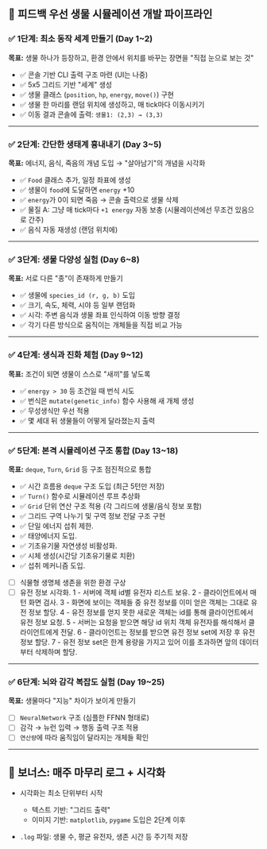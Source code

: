 ## 🔄 피드백 우선 생물 시뮬레이션 개발 파이프라인

### ✅ 1단계: 최소 동작 세계 만들기 (Day 1\~2)

**목표:** 생물 하나가 등장하고, 환경 안에서 위치를 바꾸는 장면을 "직접 눈으로 보는 것"

* ✅ 콘솔 기반 CLI 출력 구조 마련 (UI는 나중)
* ✅ 5x5 그리드 기반 "세계" 생성
* ✅ 생물 클래스 (`position`, `hp`, `energy`, `move()`) 구현
* ✅ 생물 한 마리를 랜덤 위치에 생성하고, 매 tick마다 이동시키기
* ✅ 이동 결과 콘솔에 출력: `생물1: (2,3) → (3,3)`

---

### ✅ 2단계: 간단한 생태계 흉내내기 (Day 3\~5)

**목표:** 에너지, 음식, 죽음의 개념 도입 → "살아남기"의 개념을 시각화

* ✅ `Food` 클래스 추가, 일정 좌표에 생성
* ✅ 생물이 `food`에 도달하면 `energy` +10
* ✅ `energy`가 0이 되면 죽음 → 콘솔 출력으로 생물 삭제
* ✅ 물질 A: 그냥 매 tick마다 `+1 energy` 자동 보충 (시뮬레이션에선 무조건 있음으로 간주)
* ✅ 음식 자동 재생성 (랜덤 위치에)

---

### ✅ 3단계: 생물 다양성 실험 (Day 6\~8)

**목표:** 서로 다른 "종"이 존재하게 만들기

* ✅ 생물에 `species_id (r, g, b)` 도입
* ✅ 크기, 속도, 체력, 시야 등 일부 랜덤화
* ✅ 시각: 주변 음식과 생물 좌표 인식하여 이동 방향 결정
* ✅ 각기 다른 방식으로 움직이는 개체들을 직접 비교 가능

---

### ✅ 4단계: 생식과 진화 체험 (Day 9\~12)

**목표:** 조건이 되면 생물이 스스로 "새끼"를 낳도록

* ✅ `energy > 30` 등 조건일 때 번식 시도
* ✅ 번식은 `mutate(genetic_info)` 함수 사용해 새 개체 생성
* ✅ 무성생식만 우선 적용
* ✅ 몇 세대 뒤 생물들이 어떻게 달라졌는지 출력

---

### ✅ 5단계: 본격 시뮬레이션 구조 통합 (Day 13\~18)

**목표:** `deque`, `Turn`, `Grid` 등 구조 점진적으로 통합

* ✅ 시간 흐름용 `deque` 구조 도입 (최근 5턴만 저장)
* ✅ `Turn()` 함수로 시뮬레이션 루프 추상화
* ✅ `Grid` 단위 연산 구조 적용 (각 그리드에 생물/음식 정보 포함)
* ✅ 그리드 구역 나누기 및 구역 정보 전달 구조 구현
* ✅ 단일 에너지 섭취 제한.
* ✅ 태양에너지 도입.
* ✅ 기초유기물 자연생성 비활성화.
* ✅ 시체 생성(시간당 기초유기물로 치환)
* ✅ 섭취 메커니즘 도입.
* [ ] 식물형 생명체 생존을 위한 환경 구상
* [ ] 유전 정보 시각화.
1 - 서버에 객체 id별 유전자 리스트 보유.
2 - 클라이언트에서 매 턴 화면 검사.
3 - 화면에 보이는 객체들 중 유전 정보를 이미 얻은 객체는 그대로 유전 정보 할당.
4 - 유전 정보를 얻지 못한 새로운 객체는 id를 통해 클라이언트에서 유전 정보 요청.
5 - 서버는 요청을 받으면 해당 id 위치 객체 유전자를 해석해서 클라이언트에게 전달.
6 - 클라이언트는 정보를 받으면 유전 정보 set에 저장 후 유전 정보 할당.
7 - 유전 정보 set은 한계 용량을 가지고 있어 이를 초과하면 앞의 데이터부터 삭제하며 할당.
---

### ✅ 6단계: 뇌와 감각 복잡도 실험 (Day 19\~25)

**목표:** 생물마다 "지능" 차이가 보이게 만들기

* [ ] `NeuralNetwork` 구조 (심플한 FFNN 형태로)
* [ ] 감각 → 뉴런 입력 → 행동 출력 구조 적용
* [ ] `연산량`에 따라 움직임이 달라지는 개체들 확인

---

## 🎁 보너스: 매주 마무리 로그 + 시각화

* 시각화는 최소 단위부터 시작

  * 텍스트 기반: "그리드 출력"
  * 이미지 기반: `matplotlib`, `pygame` 도입은 2단계 이후
* `.log` 파일: 생물 수, 평균 유전자, 생존 시간 등 주기적 저장
